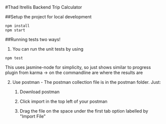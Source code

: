 #Thad Itrellis Backend Trip Calculator

##Setup the project for local development

```
npm install
npm start
```

##Running tests two ways!

1) You can run the unit tests by using 
```
npm test
```
This uses jasmine-node for simplicity, so just shows similar to progress plugin from karma -> on the commandline are where the results are

2) Use postman - The postman collection file is in the postman folder. Just: 

      1) Download postman

      2) Click import in the top left of your postman

      3) Drag the file on the space under the first tab option labelled by "Import File"